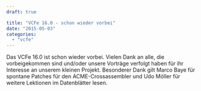 ```yaml
---
draft: true

title: "VCFe 16.0 - schon wieder vorbei"
date: "2015-05-03"
categories: 
  - "vcfe"
---
```


Das VCFe 16.0 ist schon wieder vorbei. Vielen Dank an alle, die vorbeigekommen sind und/oder unsere Vorträge verfolgt haben für ihr Interesse an unserem kleinen Projekt. Besonderer Dank gilt Marco Baye für spontane Patches für den ACME-Crossassembler und Udo Möller für weitere Lektionen im Datenblätter lesen.
